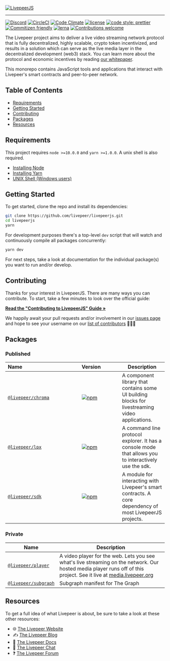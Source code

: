 <!-- show-on-docup
<br />
-->

[![LivepeerJS](https://github.com/livepeer/livepeerjs/raw/master/livepeer_js.png)](https://livepeer.github.io/livepeerjs/)

---

[![Discord](https://img.shields.io/discord/423160867534929930.svg?style=flat-square)](https://discord.gg/7wRSUGX)
[![CircleCI](https://img.shields.io/circleci/project/github/livepeer/livepeerjs.svg?style=flat-square)](https://circleci.com/gh/livepeer/livepeerjs/)
[![Code Climate](https://img.shields.io/codeclimate/coverage/livepeer/livepeerjs.svg?style=flat-square)](https://codeclimate.com/github/livepeer/livepeerjs)
[![license](https://img.shields.io/badge/license-MIT-blue.svg?style=flat-square)](https://github.com/livepeer/livepeerjs/blob/master/LICENSE)
[![code style: prettier](https://img.shields.io/badge/code_style-prettier-ff69b4.svg?style=flat-square)](https://github.com/prettier/prettier)
[![Commitizen friendly](https://img.shields.io/badge/commitizen-friendly-brightgreen.svg?style=flat-square)](http://commitizen.github.io/cz-cli/)
[![lerna](https://img.shields.io/badge/maintained%20with-lerna-cc00ff.svg?style=flat-square)](https://lernajs.io/)
[![Contributions welcome](https://img.shields.io/badge/contributions-welcome-orange.svg?style=flat-square)](https://github.com/livepeer/livepeerjs/blob/master/CONTRIBUTING.md)

The Livepeer project aims to deliver a live video streaming network protocol
that is fully decentralized, highly scalable, crypto token incentivized, and
results in a solution which can serve as the live media layer in the
decentralized development (web3) stack. You can learn more about the protocol
and economic incentives by reading
[our whitepaper](https://github.com/livepeer/wiki/blob/master/WHITEPAPER.md).

This monorepo contains JavaScript tools and applications that interact with
Livepeer's smart contracts and peer-to-peer network.

<!-- hide-on-docup-start -->

## Table of Contents

- [Requirements](#requirements)
- [Getting Started](#getting-started)
- [Contributing](#contributing)
- [Packages](#packages)
- [Resources](#resources)

<!-- hide-on-docup-stop -->

## Requirements

This project requires `node >=10.0.0` and `yarn >=1.0.0`. A unix shell is also
required.

- [Installing Node](https://docs.npmjs.com/getting-started/installing-node)
- [Installing Yarn](https://yarnpkg.com/lang/en/docs/install/)
- [UNIX Shell (Windows users)](https://docs.microsoft.com/en-us/windows/wsl/install-win10)

## Getting Started

To get started, clone the repo and install its dependencies:

```bash
git clone https://github.com/livepeer/livepeerjs.git
cd livepeerjs
yarn
```

For development purposes there's a top-level `dev` script that will watch and
continuously compile all packages concurrently:

```bash
yarn dev
```

For next steps, take a look at documentation for the individual package(s) you
want to run and/or develop.

## Contributing

Thanks for your interest in LivepeerJS. There are many ways you can contribute.
To start, take a few minutes to look over the official guide:

**[Read the "Contributing to LivepeerJS" Guide &raquo;](https://github.com/livepeer/livepeerjs/blob/master/CONTRIBUTING.md)**

We happily await your pull requests and/or involvement in our
[issues page](https://github.com/livepeer/livepeerjs/issues) and hope to see
your username on our
[list of contributors](https://github.com/livepeer/livepeerjs/graphs/contributors)
🎉🎉🎉

## Packages

### Published

| Name&nbsp;&nbsp;&nbsp;&nbsp;&nbsp;&nbsp;&nbsp;&nbsp;&nbsp;&nbsp;&nbsp;&nbsp;&nbsp;&nbsp;&nbsp;&nbsp;&nbsp;&nbsp;&nbsp;&nbsp;&nbsp;&nbsp;&nbsp;&nbsp;&nbsp;&nbsp;&nbsp;&nbsp;&nbsp;&nbsp;&nbsp;&nbsp;&nbsp;&nbsp;&nbsp;&nbsp;&nbsp;&nbsp;&nbsp;&nbsp; | Version&nbsp;&nbsp;&nbsp;&nbsp;&nbsp;&nbsp;&nbsp;&nbsp;&nbsp;&nbsp;&nbsp;&nbsp;                                               | Description                                                                                              |
| ---------------------------------------------------------------------------------------------------------------------------------------------------------------------------------------------------------------------------------------------------- | ----------------------------------------------------------------------------------------------------------------------------- | -------------------------------------------------------------------------------------------------------- |
| [`@livepeer/chroma`](https://github.com/livepeer/livepeerjs/tree/master/packages/chroma)                                                                                                                                                             | [![npm](https://img.shields.io/npm/v/@livepeer/chroma.svg?style=flat-square)](https://www.npmjs.com/package/@livepeer/chroma) | A component library that contains some UI building blocks for livestreaming video applications.          |
| [`@livepeer/lpx`](https://github.com/livepeer/livepeerjs/tree/master/packages/lpx)                                                                                                                                                                   | [![npm](https://img.shields.io/npm/v/@livepeer/lpx.svg?style=flat-square)](https://www.npmjs.com/package/@livepeer/lpx)       | A command line protocol explorer. It has a console mode that allows you to interactively use the sdk.    |
| [`@livepeer/sdk`](https://github.com/livepeer/livepeerjs/tree/master/packages/sdk)                                                                                                                                                                   | [![npm](https://img.shields.io/npm/v/@livepeer/sdk.svg?style=flat-square)](https://www.npmjs.com/package/@livepeer/sdk)       | A module for interacting with Livepeer's smart contracts. A core dependency of most LivepeerJS projects. |

### Private

| Name                                                                                         | Description                                                                                                                                                                                      |
| -------------------------------------------------------------------------------------------- | ------------------------------------------------------------------------------------------------------------------------------------------------------------------------------------------------ |
| [`@livepeer/player`](https://github.com/livepeer/livepeerjs/tree/master/packages/player)     | A video player for the web. Lets you see what's live streaming on the network. Our hosted media player runs off of this project. See it live at [media.livepeer.org](https://media.livepeer.org) |
| [`@livepeer/subgraph`](https://github.com/livepeer/livepeerjs/tree/master/packages/subgraph) | Subgraph manifest for The Graph                                                                                                                                                                  |

## Resources

To get a full idea of what Livepeer is about, be sure to take a look at these
other resources:

- 🌐 [The Livepeer Website](https://livepeer.org)
- ✍ [The Livepeer Blog](https://medium.com/livepeer-blog)
- 📖 [The Livepeer Docs](https://livepeer.readthedocs.io/)
- 💬 [The Livepeer Chat](https://discord.gg/7wRSUGX)
- ❓ [The Livepeer Forum](https://forum.livepeer.org/)

